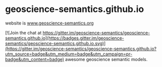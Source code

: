 # geoscience-semantics.github.io

website is www.geoscience-semantics.org

[![Join the chat at https://gitter.im/geoscience-semantics/geoscience-semantics.github.io](https://badges.gitter.im/geoscience-semantics/geoscience-semantics.github.io.svg)](https://gitter.im/geoscience-semantics/geoscience-semantics.github.io?utm_source=badge&utm_medium=badge&utm_campaign=pr-badge&utm_content=badge)
awesome geoscience semantic models.
